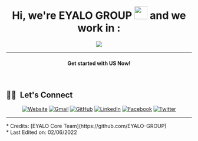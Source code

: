 
<h1 align="center">Hi, we're <strong>EYALO GROUP</strong> <img src="https://media.giphy.com/media/hvRJCLFzcasrR4ia7z/giphy.gif" width="35"> and we work in : </h1>
<p align="center">
  <img src="https://readme-typing-svg.herokuapp.com?lines=Web+and+Mobile+Applications;Web+Marketing;Cryptocurrencies%20|%20Token%20Systems;Community%20Managment;Training&center=true&width=500&height=50">
</p>
<hr/>
<h4 align="center">Get started with US Now!</h4>

<br/>

## 🤝🏻 &nbsp;Let's Connect
<p align="center">
  <a href="https://eyalogroup.com"><img src="https://img.icons8.com/bubbles/50/000000/web.png" alt="Website"/></a>
	<a href="mailto:eyalo.group@gmail.com"><img src="https://img.icons8.com/bubbles/50/000000/gmail.png" alt="Gmail"/></a>
	<a href="https://github.com/EYALO-GROUP"><img src="https://img.icons8.com/bubbles/50/000000/github.png" alt="GitHub"/></a>
	<a href="https://linkedin.com/compagny/eyalogroup"><img src="https://img.icons8.com/bubbles/50/000000/linkedin.png" alt="LinkedIn"/></a>
	<a href="https://www.facebook.com/EyaloGroup"><img src="https://img.icons8.com/bubbles/50/000000/facebook-new.png" alt="Facebook"/></a>
	<a href="https://www.twitter.com/EyaloGroup"><img src="https://img.icons8.com/bubbles/50/000000/twitter.png" alt="Twitter"/></a>
</p>
<hr/>
* Credits: [EYALO Core Team](https://github.com/EYALO-GROUP)<br/>
* Last Edited on: 02/06/2022
